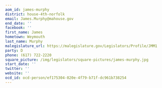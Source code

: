 ```yaml
---
aom_id: james-murphy
district: house-4th-norfolk
email: James.Murphy@mahouse.gov
end_date: ''
facebook: ''
first_name: James
hometown: Weymouth
last_name: Murphy
malegislature_url: https://malegislature.gov/Legislators/Profile/JMM1
party: D
phone: (617) 722-2220
square_picture: /img/legislators/square-pictures/james-murphy.jpg
start_date: ''
twitter: ''
website: ''
ocd_id: ocd-person/ef175304-020e-4f79-b71f-dc961b738254
---
```

